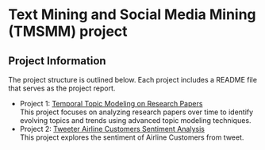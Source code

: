 # Text Mining and Social Media Mining (TMSMM) project

## Project Information

The project structure is outlined below. Each project includes a README file that serves as the project report.

- Project 1: [Temporal Topic Modeling on Research Papers](project1) \
    This project focuses on analyzing research papers over time to identify evolving topics and trends using advanced topic modeling techniques.
- Project 2: [Tweeter Airline Customers Sentiment Analysis](project2) \
    This project explores the sentiment of Airline Customers from tweet.
